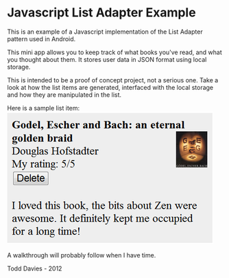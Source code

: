 Javascript List Adapter Example
=============

This is an example of a Javascript implementation of the List Adapter pattern used in Android.

This mini app allows you to keep track of what books you've read, and what you thought about them.
It stores user data in JSON format using local storage.

This is intended to be a proof of concept project, not a serious one. Take a look at how the
list items are generated, interfaced with the local storage and how they are manipulated in the list.

Here is a sample list item:
![Sample Image](https://github.com/Todd-Davies/JavascriptListAdapterExample/raw/master/sample_item.png "An example list item implementation")

A walkthrough will probably follow when I have time.

Todd Davies - 2012